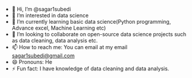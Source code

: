 - 👋 Hi, I’m @sagar1subedi
- 👀 I’m interested in data science
- 🌱 I’m currently learning basic data science(Python programming, Advance excel, Machine Learning etc)
- 💞️ I’m looking to collaborate on open-source data science projects such as data cleaning, data analysis etc.
- 📫 How to reach me: You can email at my email sagar1subedi@gmail.com
- 😄 Pronouns: He
- ⚡ Fun fact: I have knowledge of data cleaning and data analysis.

<!---
sagar1subedi/sagar1subedi is a ✨ special ✨ repository because its `README.md` (this file) appears on your GitHub profile.
You can click the Preview link to take a look at your changes.
--->
